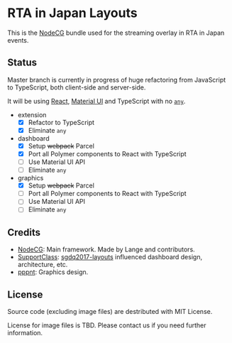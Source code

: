 # RTA in Japan Layouts

This is the [NodeCG](http://github.com/nodecg/nodecg) bundle used for the streaming overlay in RTA in Japan events.

## Status

Master branch is currently in progress of huge refactoring from JavaScript to TypeScript, both client-side and server-side.

It will be using [React](https://reactjs.org), [Material UI](https://material-ui.com/) and TypeScript with no [`any`](https://www.typescriptlang.org/docs/handbook/basic-types.html#any).

- extension
	- [x] Refactor to TypeScript
	- [x] Eliminate `any`

- dashboard
	- [x] Setup ~~webpack~~ Parcel
	- [x] Port all Polymer components to React with TypeScript
	- [ ] Use Material UI API
	- [ ] Eliminate `any`

- graphics
	- [x] Setup ~~webpack~~ Parcel
	- [ ] Port all Polymer components to React with TypeScript
	- [ ] Use Material UI API
	- [ ] Eliminate `any`

## Credits

- [NodeCG](https://github.com/nodecg/nodecg): Main framework. Made by Lange and contributors.
- [SupportClass](https://supportclass.net/): [sgdq2017-layouts](https://github.com/gamesdonequick/sgdq2017-layouts) influenced dashboard design, architecture, etc.
- [pppnt](https://twitter.com/pppnt): Graphics design.

## License

Source code (excluding image files) are destributed with MIT License.

License for image files is TBD. Please contact us if you need further information.

